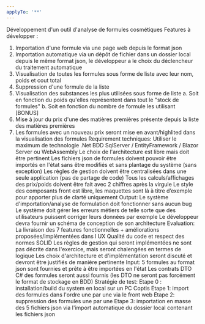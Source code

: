 ```yaml
---
applyTo: '**'
---
```


Développement d'un outil d'analyse de formules cosmétiques
Features à développer :
1. Importation d'une formule via une page web depuis le format json
2. Importation automatique via un dépôt de fichier dans un dossier local depuis le même
format json, le développeur a le choix du déclencheur du traitement automatique
3. Visualisation de toutes les formules sous forme de liste avec leur nom, poids et cout
total
4. Suppression d'une formule de la liste
5. Visualisation des substances les plus utilisées sous forme de liste
a. Soit en fonction du poids qu'elles représentent dans tout le "stock de formules"
b. Soit en fonction du nombre de formule les utilisant [BONUS]
6. Mise à jour du prix d'une des matières premières présente depuis la liste des matières
premières
7. Les formules avec un nouveau prix seront mise en avant/highlited dans la visualisation
des formules
Requirement techniques:
Utiliser le maximum de technologie .Net
BDD SqlServer / EntityFramework / Blazor Server ou WebAssembly
Le choix de l'architecture est libre mais doit être pertinent
Les fichiers json de formules doivent pouvoir être importés en l'état sans être modifiés
et sans plantage du système (sans exception)
Les règles de gestion doivent être centralisées dans une seule application (pas de
partage de code)
Tous les calculs/affichages des prix/poids doivent être fait avec 2 chiffres après la
virgule
Le style des composants front est libre, les maquettes sont là à titre d’exemple pour
apporter plus de clarté uniquement
Output:
Le système d'importation/analyse de formulation doit fonctionner sans aucun bug
Le système doit gérer les erreurs métiers de telle sorte que des utilisateurs puissent
corriger leurs données par exemple
Le développeur devra fournir un schéma de conception de son architecture
Evaluation:
La livraison des 7 features fonctionnelles + améliorations proposées/implémentées
dans l UX
Qualité du code et respect des normes SOLID
Les règles de gestion qui seront implémentées ne sont pas décrite dans l'exercice,
mais seront chalengées en termes de logique
Les choix d'architecture et d'implémentation seront discuté et devront être justifiés de
manière pertinente
Input:
5 formules au format json sont fournies et prête à être importées en l'état
Les contrats DTO C# des formules seront aussi fournis (les DTO ne seront pas
forcément le format de stockage en BDD)
Stratégie de test:
Etape 0 : installation/build du system en local sur un PC Coptis
Etape 1: import des formules dans l'ordre une par une via le front web
Etape 2: suppression des formules une par une
Etape 3: importation en masse des 5 fichiers json via l'import automatique du dossier
local contenant les fichiers json

